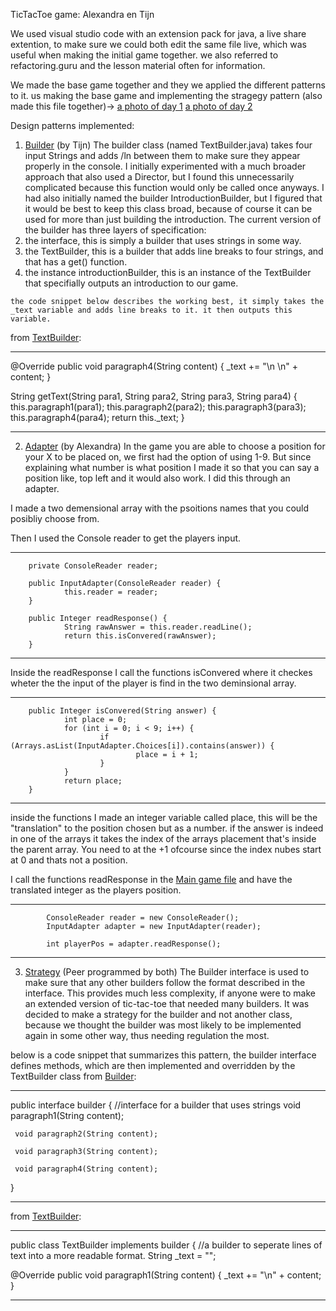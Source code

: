 TicTacToe game:
Alexandra en Tijn

We used visual studio code with an extension pack for java, a live share extention, to make sure we could both edit the same file live, which was useful when making the initial game together. we also referred to refactoring.guru and the lesson material often for information.

We made the base game together and they we applied the different patterns to it.
us making the base game and implementing the stragegy pattern (also made this file together)->
[a photo of day 1](AlexTijn.jpeg)
[a photo of day 2](TijnAlex.jpeg)

Design patterns implemented:

1. [Builder](/src/com/hz/TextBuilder.java) (by Tijn)
The builder class (named TextBuilder.java) takes four input Strings and adds /ln between them to make sure they appear properly in the console. I initially experimented with a much broader approach that also used a Director, but I found this unnecessarily complicated because this function would only be called once anyways.
I had also initially named the builder IntroductionBuilder, but I figured that it would be best to keep this class broad, because of course it can be used for more than just building the introduction.
The current version of the builder has three layers of specification:
  1. the interface, this is simply a builder that uses strings in some way.
  2. the TextBuilder, this is a builder that adds line breaks to four strings, and that has a get() function.
  3. the instance introductionBuilder, this is an instance of the TextBuilder that specifially outputs an introduction to our game.

    the code snippet below describes the working best, it simply takes the _text variable and adds line breaks to it. it then outputs this variable.

from [TextBuilder](/src/com/hz/TextBuilder.java):
_________________

   @Override
   public void paragraph4(String content) {
      _text += "\n \n" + content;
   }

   String getText(String para1, String para2, String para3, String para4) {
      this.paragraph1(para1);
      this.paragraph2(para2);
      this.paragraph3(para3);
      this.paragraph4(para4);
      return this._text;
   }
_________________



2. [Adapter](src\com\hz\InputAdapter.java) (by Alexandra)
In the game you are able to choose a position for your X to be placed on, we first had the option of using 1-9. But since explaining what number is what position I made it so that you can say a position like, top left and it would also work. I did this through an adapter. 

I made a two demensional array with the psoitions names that you could posibliy choose from. 

Then I used the Console reader to get the players input.

_________________

        private ConsoleReader reader;

        public InputAdapter(ConsoleReader reader) {
                this.reader = reader;
        }

        public Integer readResponse() {
                String rawAnswer = this.reader.readLine();
                return this.isConvered(rawAnswer);
        } 
_________________   

Inside the readResponse I call the functions isConvered where it checkes wheter the the input of the player is find in the two deminsional array. 

_________________

        public Integer isConvered(String answer) {
                int place = 0;
                for (int i = 0; i < 9; i++) {
                        if (Arrays.asList(InputAdapter.Choices[i]).contains(answer)) {
                                place = i + 1;
                        }
                }
                return place;
        }
_________________

inside the functions I made an integer variable called place, this will be the "translation" to the position chosen but as a number. if the answer is indeed in one of the arrays it takes the index of the arrays placement that's inside the parent array. You need to at the +1 ofcourse since the index nubes start at 0 and thats not a position. 

I call the functions readResponse in the [Main game file](src\com\hz\TicTacToe.java) and have the translated integer as the players position. 

_________________

            ConsoleReader reader = new ConsoleReader();
            InputAdapter adapter = new InputAdapter(reader);

            int playerPos = adapter.readResponse();
_________________

3. [Strategy](/src/com/hz/Builder.java) (Peer programmed by both)
The Builder interface is used to make sure that any other builders follow the format described in the interface. This provides much less complexity, if anyone were to make an extended version of tic-tac-toe that needed many builders. It was decided to make a strategy for the builder and not another class, because we thought the builder was most likely to be implemented again in some other way, thus needing regulation the most.

below is a code snippet that summarizes this pattern, the builder interface defines methods, which are then implemented and overridden by the TextBuilder class
from [Builder](/src/com/hz/Builder.java):
_________________

public interface builder { //interface for a builder that uses strings
     void paragraph1(String content);

     void paragraph2(String content);

     void paragraph3(String content);

     void paragraph4(String content);
}
_________________

from [TextBuilder](/src/com/hz/TextBuilder.java):
_________________

public class TextBuilder implements builder { //a builder to seperate lines of text into a more readable format.
   String _text = "";

   @Override
   public void paragraph1(String content) {
      _text += "\n" + content;
   }
_________________